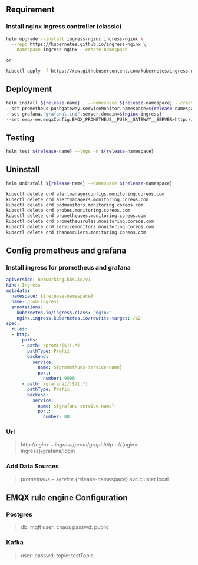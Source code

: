 ## Requirement
### Install nginx ingress controller (classic)
```bash
helm upgrade --install ingress-nginx ingress-nginx \
  --repo https://kubernetes.github.io/ingress-nginx \
  --namespace ingress-nginx --create-namespace

or

kubectl apply -f https://raw.githubusercontent.com/kubernetes/ingress-nginx/controller-v1.1.0/deploy/static/provider/cloud/deploy.yaml
```

## Deployment
```bash
helm install ${release-name} . --namespace ${release-namespace} --create-namespace \
--set prometheus-pushgateway.serviceMonitor.namespace=${release-namespace} \
--set grafana."grafana\.ini".server.domain=${nginx-ingress}
--set emqx-ee.emqxConfig.EMQX_PROMETHEUS__PUSH__GATEWAY__SERVER=http://${release-name}-prometheus-pushgateway.${release-namespace}.svc.cluster.local:9091
```

## Testing
```bash
helm test ${release-name} --logs -n ${release-namespace}
```

## Uninstall
```bash
helm uninstall ${release-name} --namespace ${release-namespace}

kubectl delete crd alertmanagerconfigs.monitoring.coreos.com
kubectl delete crd alertmanagers.monitoring.coreos.com
kubectl delete crd podmonitors.monitoring.coreos.com
kubectl delete crd probes.monitoring.coreos.com
kubectl delete crd prometheuses.monitoring.coreos.com
kubectl delete crd prometheusrules.monitoring.coreos.com
kubectl delete crd servicemonitors.monitoring.coreos.com
kubectl delete crd thanosrulers.monitoring.coreos.com
```

## Config prometheus and grafana
### Install ingress for prometheus and grafana
```yaml
apiVersion: networking.k8s.io/v1
kind: Ingress
metadata:
  namespace: ${release-namespace}
  name: prom-ingress
  annotations:
    kubernetes.io/ingress.class: "nginx"
    nginx.ingress.kubernetes.io/rewrite-target: /$2
spec:
  rules:
  - http:
      paths:
      - path: /prom(/|$)(.*)
        pathType: Prefix
        backend:
          service:
            name: ${promethues-service-name}
            port:
              number: 9090
      - path: /grafana(/|$)(.*)
        pathType: Prefix
        backend:
          service:
            name: ${grafana-service-name}
            port:
              number: 80
```

### Url
> http://${nginx-ingress}/prom/graph
> http://${nginx-ingress}/grafana/login

### Add Data Sources
> ${prometheus-service}.${release-namespace}.svc.cluster.local

## EMQX rule engine Configuration
### Postgres
> db: mqtt
> user: chaos
> passwd: public

### Kafka
> user:
> passwd:
> topic: testTopic
